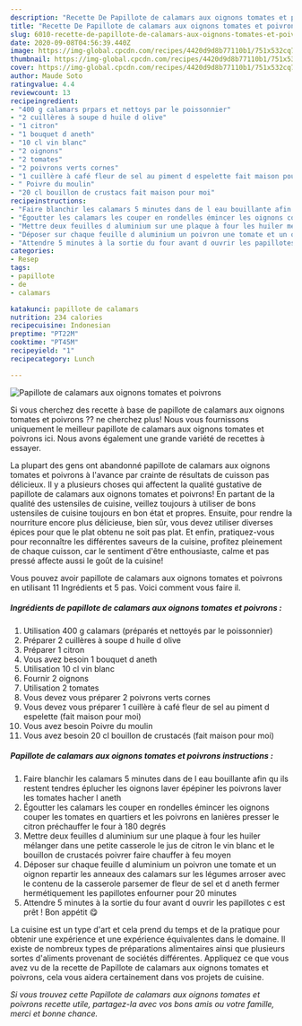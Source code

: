 ```yaml
---
description: "Recette De Papillote de calamars aux oignons tomates et poivrons"
title: "Recette De Papillote de calamars aux oignons tomates et poivrons"
slug: 6010-recette-de-papillote-de-calamars-aux-oignons-tomates-et-poivrons
date: 2020-09-08T04:56:39.440Z
image: https://img-global.cpcdn.com/recipes/4420d9d8b77110b1/751x532cq70/papillote-de-calamars-aux-oignons-tomates-et-poivrons-photo-principale-de-la-recette.jpg
thumbnail: https://img-global.cpcdn.com/recipes/4420d9d8b77110b1/751x532cq70/papillote-de-calamars-aux-oignons-tomates-et-poivrons-photo-principale-de-la-recette.jpg
cover: https://img-global.cpcdn.com/recipes/4420d9d8b77110b1/751x532cq70/papillote-de-calamars-aux-oignons-tomates-et-poivrons-photo-principale-de-la-recette.jpg
author: Maude Soto
ratingvalue: 4.4
reviewcount: 13
recipeingredient:
- "400 g calamars prpars et nettoys par le poissonnier"
- "2 cuillères à soupe d huile d olive"
- "1 citron"
- "1 bouquet d aneth"
- "10 cl vin blanc"
- "2 oignons"
- "2 tomates"
- "2 poivrons verts cornes"
- "1 cuillère à café fleur de sel au piment d espelette fait maison pour moi"
- " Poivre du moulin"
- "20 cl bouillon de crustacs fait maison pour moi"
recipeinstructions:
- "Faire blanchir les calamars 5 minutes dans de l eau bouillante afin qu ils restent tendres éplucher les oignons laver épépiner les poivrons laver les tomates hacher l aneth"
- "Égoutter les calamars les couper en rondelles émincer les oignons couper les tomates en quartiers et les poivrons en lanières presser le citron préchauffer le four à 180 degrés"
- "Mettre deux feuilles d aluminium sur une plaque à four les huiler mélanger dans une petite casserole le jus de citron le vin blanc et le bouillon de crustacés poivrer faire chauffer à feu moyen"
- "Déposer sur chaque feuille d aluminium un poivron une tomate et un oignon repartir les anneaux des calamars sur les légumes arroser avec le contenu de la casserole parsemer de fleur de sel et d aneth fermer hermétiquement les papillotes enfourner pour 20 minutes"
- "Attendre 5 minutes à la sortie du four avant d ouvrir les papillotes c est prêt ! Bon appétit 😋"
categories:
- Resep
tags:
- papillote
- de
- calamars

katakunci: papillote de calamars 
nutrition: 234 calories
recipecuisine: Indonesian
preptime: "PT22M"
cooktime: "PT45M"
recipeyield: "1"
recipecategory: Lunch

---
```



![Papillote de calamars aux oignons tomates et poivrons](https://img-global.cpcdn.com/recipes/4420d9d8b77110b1/751x532cq70/papillote-de-calamars-aux-oignons-tomates-et-poivrons-photo-principale-de-la-recette.jpg)

Si vous cherchez des recette à base de papillote de calamars aux oignons tomates et poivrons ?? ne cherchez plus! Nous vous fournissons uniquement le meilleur papillote de calamars aux oignons tomates et poivrons ici. Nous avons également une grande variété de recettes à essayer.

La plupart des gens ont abandonné papillote de calamars aux oignons tomates et poivrons à l'avance par crainte de résultats de cuisson pas délicieux. Il y a plusieurs choses qui affectent la qualité gustative de papillote de calamars aux oignons tomates et poivrons! En partant de la qualité des ustensiles de cuisine, veillez toujours à utiliser de bons ustensiles de cuisine toujours en bon état et propres. Ensuite, pour rendre la nourriture encore plus délicieuse, bien sûr, vous devez utiliser diverses épices pour que le plat obtenu ne soit pas plat. Et enfin, pratiquez-vous pour reconnaître les différentes saveurs de la cuisine, profitez pleinement de chaque cuisson, car le sentiment d'être enthousiaste, calme et pas pressé affecte aussi le goût de la cuisine!

<!--inarticleads1-->

Vous pouvez avoir papillote de calamars aux oignons tomates et poivrons en utilisant 11 Ingrédients et 5 pas. Voici comment vous faire il.

##### Ingrédients de papillote de calamars aux oignons tomates et poivrons :

1. Utilisation 400 g calamars (préparés et nettoyés par le poissonnier)
1. Préparer 2 cuillères à soupe d huile d olive
1. Préparer 1 citron
1. Vous avez besoin 1 bouquet d aneth
1. Utilisation 10 cl vin blanc
1. Fournir 2 oignons
1. Utilisation 2 tomates
1. Vous devez vous préparer 2 poivrons verts cornes
1. Vous devez vous préparer 1 cuillère à café fleur de sel au piment d espelette (fait maison pour moi)
1. Vous avez besoin  Poivre du moulin
1. Vous avez besoin 20 cl bouillon de crustacés (fait maison pour moi)




<!--inarticleads2-->

##### Papillote de calamars aux oignons tomates et poivrons instructions :

1. Faire blanchir les calamars 5 minutes dans de l eau bouillante afin qu ils restent tendres éplucher les oignons laver épépiner les poivrons laver les tomates hacher l aneth
1. Égoutter les calamars les couper en rondelles émincer les oignons couper les tomates en quartiers et les poivrons en lanières presser le citron préchauffer le four à 180 degrés
1. Mettre deux feuilles d aluminium sur une plaque à four les huiler mélanger dans une petite casserole le jus de citron le vin blanc et le bouillon de crustacés poivrer faire chauffer à feu moyen
1. Déposer sur chaque feuille d aluminium un poivron une tomate et un oignon repartir les anneaux des calamars sur les légumes arroser avec le contenu de la casserole parsemer de fleur de sel et d aneth fermer hermétiquement les papillotes enfourner pour 20 minutes
1. Attendre 5 minutes à la sortie du four avant d ouvrir les papillotes c est prêt ! Bon appétit 😋




<!--inarticleads1-->

<p>
La cuisine est un type d'art et cela prend du temps et de la pratique pour obtenir une expérience et une expérience équivalentes dans le domaine. Il existe de nombreux types de préparations alimentaires ainsi que plusieurs sortes d'aliments provenant de sociétés différentes. Appliquez ce que vous avez vu de la recette de Papillote de calamars aux oignons tomates et poivrons, cela vous aidera certainement dans vos projets de cuisine.
</p>

<p>
<i>Si vous trouvez cette Papillote de calamars aux oignons tomates et poivrons recette utile, partagez-la avec vos bons amis ou votre famille, merci et bonne chance.</i>
</p>
